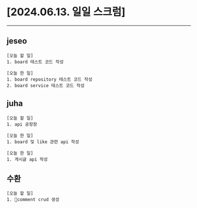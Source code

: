 # [2024.06.13. 일일 스크럼]
----

## jeseo
	[오늘 할 일]
	1. board 테스트 코드 작성
	
	[오늘 한 일]
	1. board repository 테스트 코드 작성
	2. board service 테스트 코드 작성


## juha
	[오늘 할 일]
	1. api 공장장

	[오늘 한 일]
	1. board 및 like 관련 api 작성

	[오늘 한 일]
	1. 게시글 api 작성


## 수환
	[오늘 할 일]
	1. comment crud 생성


